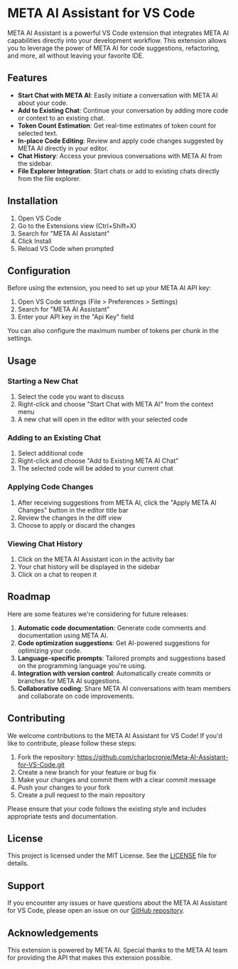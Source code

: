 # META AI Assistant for VS Code

META AI Assistant is a powerful VS Code extension that integrates META AI capabilities directly into your development workflow. This extension allows you to leverage the power of META AI for code suggestions, refactoring, and more, all without leaving your favorite IDE.

## Features

- **Start Chat with META AI**: Easily initiate a conversation with META AI about your code.
- **Add to Existing Chat**: Continue your conversation by adding more code or context to an existing chat.
- **Token Count Estimation**: Get real-time estimates of token count for selected text.
- **In-place Code Editing**: Review and apply code changes suggested by META AI directly in your editor.
- **Chat History**: Access your previous conversations with META AI from the sidebar.
- **File Explorer Integration**: Start chats or add to existing chats directly from the file explorer.

## Installation

1. Open VS Code
2. Go to the Extensions view (Ctrl+Shift+X)
3. Search for "META AI Assistant"
4. Click Install
5. Reload VS Code when prompted

## Configuration

Before using the extension, you need to set up your META AI API key:

1. Open VS Code settings (File > Preferences > Settings)
2. Search for "META AI Assistant"
3. Enter your API key in the "Api Key" field

You can also configure the maximum number of tokens per chunk in the settings.

## Usage

### Starting a New Chat

1. Select the code you want to discuss
2. Right-click and choose "Start Chat with META AI" from the context menu
3. A new chat will open in the editor with your selected code

### Adding to an Existing Chat

1. Select additional code
2. Right-click and choose "Add to Existing META AI Chat"
3. The selected code will be added to your current chat

### Applying Code Changes

1. After receiving suggestions from META AI, click the "Apply META AI Changes" button in the editor title bar
2. Review the changes in the diff view
3. Choose to apply or discard the changes

### Viewing Chat History

1. Click on the META AI Assistant icon in the activity bar
2. Your chat history will be displayed in the sidebar
3. Click on a chat to reopen it

## Roadmap

Here are some features we're considering for future releases:

1. **Automatic code documentation**: Generate code comments and documentation using META AI.
2. **Code optimization suggestions**: Get AI-powered suggestions for optimizing your code.
3. **Language-specific prompts**: Tailored prompts and suggestions based on the programming language you're using.
4. **Integration with version control**: Automatically create commits or branches for META AI suggestions.
5. **Collaborative coding**: Share META AI conversations with team members and collaborate on code improvements.

## Contributing

We welcome contributions to the META AI Assistant for VS Code! If you'd like to contribute, please follow these steps:

1. Fork the repository: https://github.com/charlpcronje/Meta-AI-Assistant-for-VS-Code.git
2. Create a new branch for your feature or bug fix
3. Make your changes and commit them with a clear commit message
4. Push your changes to your fork
5. Create a pull request to the main repository

Please ensure that your code follows the existing style and includes appropriate tests and documentation.

## License

This project is licensed under the MIT License. See the [LICENSE](LICENSE) file for details.

## Support

If you encounter any issues or have questions about the META AI Assistant for VS Code, please open an issue on our [GitHub repository](https://github.com/charlpcronje/Meta-AI-Assistant-for-VS-Code/issues).

## Acknowledgements

This extension is powered by META AI. Special thanks to the META AI team for providing the API that makes this extension possible.
